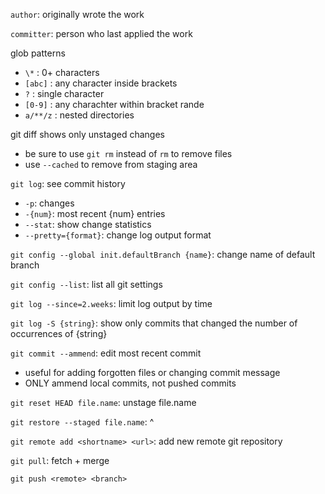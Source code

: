 `author`: originally wrote the work

`committer`: person who last applied the work

glob patterns
- `\*` : 0+ characters
- `[abc]` : any character inside brackets
- `?` : single character
- `[0-9]` : any charachter within bracket rande
- `a/**/z` : nested directories

git diff shows only unstaged changes
- be sure to use `git rm` instead of `rm` to remove files
- use `--cached` to remove from staging area

`git log`: see commit history
- `-p`: changes
- `-{num}`: most recent {num} entries
- `--stat`: show change statistics
- `--pretty={format}`: change log output format

`git config --global init.defaultBranch {name}`: change name of default branch

`git config --list`: list all git settings

`git log --since=2.weeks`: limit log output by time

`git log -S {string}`: show only commits that changed the number of occurrences of {string}

`git commit --ammend`: edit most recent commit
- useful for adding forgotten files or changing commit message
- ONLY ammend local commits, not pushed commits
	
`git reset HEAD file.name`: unstage file.name

`git restore --staged file.name`: ^

`git remote add <shortname> <url>`: add new remote git repository

`git pull`: fetch + merge

`git push <remote> <branch>`
